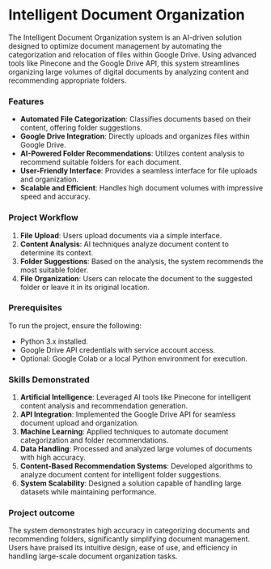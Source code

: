 # Intelligent Document Organization 

The Intelligent Document Organization system is an AI-driven solution designed to optimize document management by automating the categorization and relocation of files within Google Drive. Using advanced tools like Pinecone and the Google Drive API, this system streamlines organizing large volumes of digital documents by analyzing content and recommending appropriate folders.  

### **Features**  
- **Automated File Categorization**: Classifies documents based on their content, offering folder suggestions.  
- **Google Drive Integration**: Directly uploads and organizes files within Google Drive.  
- **AI-Powered Folder Recommendations**: Utilizes content analysis to recommend suitable folders for each document.  
- **User-Friendly Interface**: Provides a seamless interface for file uploads and organization.  
- **Scalable and Efficient**: Handles high document volumes with impressive speed and accuracy.  

### **Project Workflow**  
1. **File Upload**: Users upload documents via a simple interface.  
2. **Content Analysis**: AI techniques analyze document content to determine its context.  
3. **Folder Suggestions**: Based on the analysis, the system recommends the most suitable folder.  
4. **File Organization**: Users can relocate the document to the suggested folder or leave it in its original location.  

### **Prerequisites**  
To run the project, ensure the following:  
- Python 3.x installed.  
- Google Drive API credentials with service account access.  
- Optional: Google Colab or a local Python environment for execution.

### **Skills Demonstrated**  
1. **Artificial Intelligence**: Leveraged AI tools like Pinecone for intelligent content analysis and recommendation generation.  
2. **API Integration**: Implemented the Google Drive API for seamless document upload and organization.  
3. **Machine Learning**: Applied techniques to automate document categorization and folder recommendations.  
4. **Data Handling**: Processed and analyzed large volumes of documents with high accuracy.   
5. **Content-Based Recommendation Systems**: Developed algorithms to analyze document content for intelligent folder suggestions.    
6. **System Scalability**: Designed a solution capable of handling large datasets while maintaining performance.  

### **Project outcome**  
The system demonstrates high accuracy in categorizing documents and recommending folders, significantly simplifying document management. Users have praised its intuitive design, ease of use, and efficiency in handling large-scale document organization tasks.
